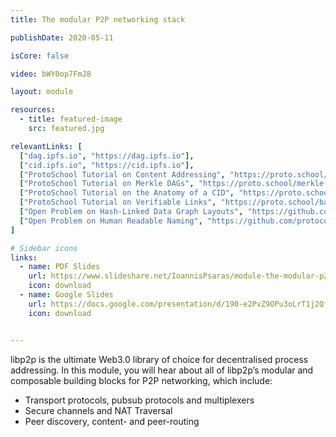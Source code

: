 ```yaml
---
title: The modular P2P networking stack

publishDate: 2020-05-11

isCore: false

video: bWY0op7FmJ8

layout: module

resources:
  - title: featured-image
    src: featured.jpg

relevantLinks: [
  ["dag.ipfs.io", "https://dag.ipfs.io"],
  ["cid.ipfs.io", "https://cid.ipfs.io"],
  ["ProtoSchool Tutorial on Content Addressing", "https://proto.school/content-addressing"],
  ["ProtoSchool Tutorial on Merkle DAGs", "https://proto.school/merkle-dags"],
  ["ProtoSchool Tutorial on the Anatomy of a CID", "https://proto.school/anatomy-of-a-cid"],
  ["ProtoSchool Tutorial on Verifiable Links", "https://proto.school/basics"],
  ["Open Problem on Hash-Linked Data Graph Layouts", "https://github.com/protocol/ResNetLab/blob/master/OPEN_PROBLEMS/HASH_LINKED_DATA_GRAPH_LAYOUTS.md"],
  ["Open Problem on Human Readable Naming", "https://github.com/protocol/ResNetLab/blob/master/OPEN_PROBLEMS/HUMAN_READABLE_NAMING.md"]
]

# Sidebar icons
links:
  - name: PDF Slides
    url: https://www.slideshare.net/IoannisPsaras/module-the-modular-p2-p-networking-stack/IoannisPsaras/module-the-modular-p2-p-networking-stack
    icon: download
  - name: Google Slides
    url: https://docs.google.com/presentation/d/190-e2PvZ9OPu3oLrT1j2Qf5RmWygV-7txpYrrcnip04/edit?usp=sharing
    icon: download


---
```


libp2p is the ultimate Web3.0 library of choice for decentralised process addressing. In this module, you will hear about all of libp2p’s modular and composable building blocks for P2P networking, which include:

  - Transport protocols, pubsub protocols and multiplexers
  - Secure channels and NAT Traversal
  - Peer discovery, content- and peer-routing

<!--more-->
